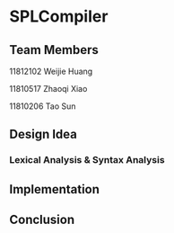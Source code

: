 # SPLCompiler

## Team Members

11812102 Weijie Huang

11810517 Zhaoqi Xiao

11810206 Tao Sun

## Design Idea

### Lexical Analysis & Syntax Analysis

## Implementation

## Conclusion





### 



### 